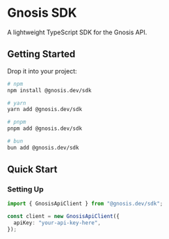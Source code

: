 # Gnosis SDK

A lightweight TypeScript SDK for the Gnosis API.

## Getting Started

Drop it into your project:

```bash
# npm
npm install @gnosis.dev/sdk

# yarn
yarn add @gnosis.dev/sdk

# pnpm
pnpm add @gnosis.dev/sdk

# bun
bun add @gnosis.dev/sdk
```

## Quick Start

### Setting Up

```typescript
import { GnosisApiClient } from "@gnosis.dev/sdk";

const client = new GnosisApiClient({
  apiKey: "your-api-key-here",
});
```
